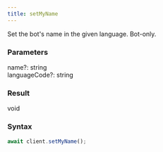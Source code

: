 ```yaml
---
title: setMyName
---
```


Set the bot's name in the given language. Bot-only.


### Parameters 

<div class="flex flex-col gap-3"><div class="flex flex-col gap-3"><div><div class="flex gap-2"><div class="font-mono"><span class="font-bold">name</span><span class="opacity-50"><span title="Optional" class="cursor-help">?</span>:</span> <span>string</span></div></div></div><div><div class="flex gap-2"><div class="font-mono"><span class="font-bold">languageCode</span><span class="opacity-50"><span title="Optional" class="cursor-help">?</span>:</span> <span>string</span></div></div></div></div></div>

### Result 

<div class="font-mono"><span>void</span></div>

### Syntax

```ts
await client.setMyName();
```



